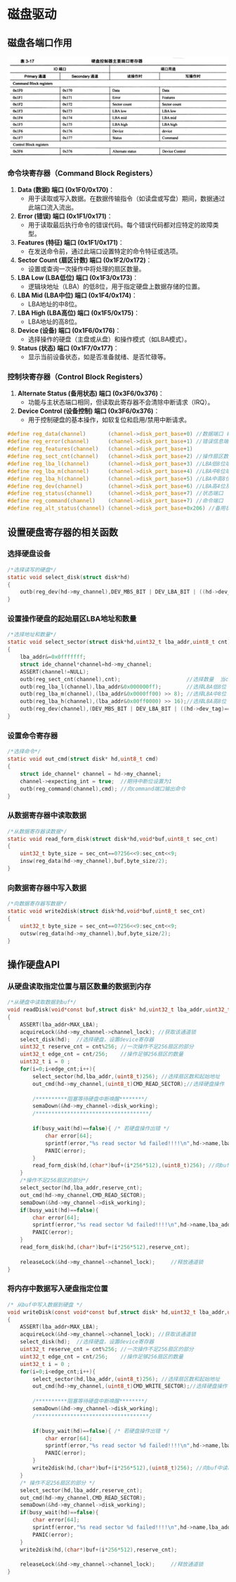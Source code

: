 # 磁盘驱动

## 磁盘各端口作用

![](.\resource\磁盘驱动\硬盘控制器主要端口.jpg)

### 命令块寄存器（Command Block Registers）

1. **Data (数据) 端口 (0x1F0/0x170)**：
   - 用于读取或写入数据。在数据传输指令（如读盘或写盘）期间，数据通过此端口流入流出。
2. **Error (错误) 端口 (0x1F1/0x171)**：
   - 用于读取最后执行命令的错误代码。每个错误代码都对应特定的故障类型。
3. **Features (特征) 端口 (0x1F1/0x171)**：
   - 在发送命令前，通过此端口设置特定的命令特征或选项。
4. **Sector Count (扇区计数) 端口 (0x1F2/0x172)**：
   - 设置或查询一次操作中将处理的扇区数量。
5. **LBA Low (LBA低位) 端口 (0x1F3/0x173)**：
   - 逻辑块地址（LBA）的低8位，用于指定硬盘上数据存储的位置。
6. **LBA Mid (LBA中位) 端口 (0x1F4/0x174)**：
   - LBA地址的中8位。
7. **LBA High (LBA高位) 端口 (0x1F5/0x175)**：
   - LBA地址的高8位。
8. **Device (设备) 端口 (0x1F6/0x176)**：
   - 选择操作的硬盘（主盘或从盘）和操作模式（如LBA模式）。
9. **Status (状态) 端口 (0x1F7/0x177)**：
   - 显示当前设备状态，如是否准备就绪、是否忙碌等。

### 控制块寄存器（Control Block Registers）

1. **Alternate Status (备用状态) 端口 (0x3F6/0x376)**：
   - 功能与主状态端口相同，但读取此寄存器不会清除中断请求（IRQ）。
2. **Device Control (设备控制) 端口 (0x3F6/0x376)**：
   - 用于控制硬盘的基本操作，如软复位和启用/禁用中断请求。

```c
#define reg_data(channel)       (channel->disk_port_base+0) //数据端口 每次传输2字节
#define reg_error(channel)      (channel->disk_port_base+1) //错误信息端口
#define reg_features(channel)   (channel->disk_port_base+1) 
#define reg_sect_cnt(channel)   (channel->disk_port_base+2) //操作扇区数量端口
#define reg_lba_l(channel)      (channel->disk_port_base+3) //LBA低8位端口
#define reg_lba_m(channel)      (channel->disk_port_base+4) //LBA中8位端口
#define reg_lba_h(channel)      (channel->disk_port_base+5) //LBA中高8位端口
#define reg_dev(channel)        (channel->disk_port_base+6) //LBA高4位及设备信息端口
#define reg_status(channel)     (channel->disk_port_base+7) //状态端口
#define reg_command(channel)    (channel->disk_port_base+7) //命令端口
#define reg_alt_status(channel) (channel->disk_port_base+0x206) //备用状态寄存器端口
```

## 设置硬盘寄存器的相关函数

### 选择硬盘设备

```c
/*选择读写的硬盘*/
static void select_disk(struct disk*hd)
{
    outb(reg_dev(hd->my_channel),DEV_MBS_BIT | DEV_LBA_BIT | ((hd->dev_tag==1)?DEV_DEV_BIT:0)); //向dev寄存器发送消息
}
```

### 设置操作硬盘的起始扇区LBA地址和数量

```c
/*选择地址和数量*/
static void select_sector(struct disk*hd,uint32_t lba_addr,uint8_t cnt)
{
    lba_addr&=0x0fffffff;
    struct ide_channel*channel=hd->my_channel;
    ASSERT(channel!=NULL);
    outb(reg_sect_cnt(channel),cnt);                     //选择数量  当cnt为0时，规定操作256个扇区
    outb(reg_lba_l(channel),lba_addr&0x000000ff);        //选择LBA低8位
    outb(reg_lba_m(channel),(lba_addr&0x0000ff00) >> 8); //选择LBA中8位
    outb(reg_lba_h(channel),(lba_addr&0x00ff0000) >> 16);//选择LBA高8位
    outb(reg_dev(channel),(DEV_MBS_BIT | DEV_LBA_BIT | ((hd->dev_tag)==1?DEV_DEV_BIT:0)|(lba_addr&0x0f000000)>>24));//选择LBA最高4位
}
```

### 设置命令寄存器

```c
/*选择命令*/
static void out_cmd(struct disk* hd,uint8_t cmd)
{
    struct ide_channel* channel = hd->my_channel;
    channel->expecting_int = true;  //期待中断位设置为1
    outb(reg_command(channel),cmd); //向command端口输出命令
}
```

### 从数据寄存器中读取数据

```c
/*从数据寄存器读数据*/
static void read_form_disk(struct disk*hd,void*buf,uint8_t sec_cnt)
{
    uint32_t byte_size = sec_cnt==0?256<<9:sec_cnt<<9;
    insw(reg_data(hd->my_channel),buf,byte_size/2);    
}
```

### 向数据寄存器中写入数据

```c
/*向数据寄存器写数据*/
static void write2disk(struct disk*hd,void*buf,uint8_t sec_cnt)
{
    uint32_t byte_size = sec_cnt==0?256<<9:sec_cnt<<9;
    outsw(reg_data(hd->my_channel),buf,byte_size/2);   
}
```

## 操作硬盘API

### 从硬盘读取指定位置与扇区数量的数据到内存

```c
/*从硬盘中读取数据到buf*/
void readDisk(void*const buf,struct disk* hd,uint32_t lba_addr,uint32_t cnt)
{
    ASSERT(lba_addr<MAX_LBA);
    acquireLock(&hd->my_channel->channel_lock); //获取该通道锁
    select_disk(hd);  //选择硬盘，设置device寄存器
    uint32_t reserve_cnt = cnt%256; //一次操作不足256扇区的部分
    uint32_t edge_cnt = cnt/256;    //操作足够256扇区的数量
    uint32_t i = 0 ;
    for(i=0;i<edge_cnt;i++){
        select_sector(hd,lba_addr,(uint8_t)256); //选择扇区数和起始地址
        out_cmd(hd->my_channel,(uint8_t)CMD_READ_SECTOR);//选择硬盘操作
        
        /**********阻塞等待硬盘中断唤醒********/
        semaDown(&hd->my_channel->disk_working);
        /************************************/

        if(busy_wait(hd)==false){ /* 若硬盘操作出错 */
            char error[64];
            sprintf(error,"%s read sector %d failed!!!!\n",hd->name,lba_addr+i*256);
            PANIC(error);
        }
        read_form_disk(hd,(char*)buf+(i*256*512),(uint8_t)256); //向buf中读取数据
    }
    /*操作不足256扇区的部分*/
    select_sector(hd,lba_addr,reserve_cnt);
    out_cmd(hd->my_channel,CMD_READ_SECTOR);
    semaDown(&hd->my_channel->disk_working);
    if(busy_wait(hd)==false){
        char error[64];
        sprintf(error,"%s read sector %d failed!!!!\n",hd->name,lba_addr+i*256);
        PANIC(error);
    }
    read_form_disk(hd,(char*)buf+(i*256*512),reserve_cnt);

    releaseLock(&hd->my_channel->channel_lock);     //释放通道锁
}
```

### 将内存中数据写入硬盘指定位置

```c
/* 从buf中写入数据到硬盘 */
void writeDisk(const void*const buf,struct disk* hd,uint32_t lba_addr,uint32_t cnt)
{
    ASSERT(lba_addr<MAX_LBA);
    acquireLock(&hd->my_channel->channel_lock); //获取该通道锁
    select_disk(hd);  //选择硬盘，设置device寄存器
    uint32_t reserve_cnt = cnt%256; //一次操作不足256扇区的部分
    uint32_t edge_cnt = cnt/256;    //操作足够256扇区的数量
    uint32_t i = 0 ;
    for(i=0;i<edge_cnt;i++){
        select_sector(hd,lba_addr,(uint8_t)256); //选择扇区数和起始地址
        out_cmd(hd->my_channel,(uint8_t)CMD_WRITE_SECTOR);//选择硬盘操作
        
        /**********阻塞等待硬盘中断唤醒********/
        semaDown(&hd->my_channel->disk_working);
        /************************************/

        if(busy_wait(hd)==false){ /* 若硬盘操作出错 */
            char error[64];
            sprintf(error,"%s read sector %d failed!!!!\n",hd->name,lba_addr+i*256);
            PANIC(error);
        }
        write2disk(hd,(char*)buf+(i*256*512),(uint8_t)256); //向buf中读取数据
    }
    /* 操作不足256扇区的部分 */
    select_sector(hd,lba_addr,reserve_cnt);
    out_cmd(hd->my_channel,CMD_READ_SECTOR);
    semaDown(&hd->my_channel->disk_working);
    if(busy_wait(hd)==false){
        char error[64];
        sprintf(error,"%s read sector %d failed!!!!\n",hd->name,lba_addr+i*256);
        PANIC(error);
    }
    write2disk(hd,(char*)buf+(i*256*512),reserve_cnt);

    releaseLock(&hd->my_channel->channel_lock);     //释放通道锁
}
```

